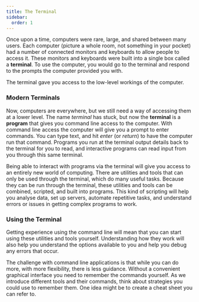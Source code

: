 ```yaml
---
title: The Terminal
sidebar:
  order: 1
---
```


Once upon a time, computers were rare, large, and shared between many users. Each computer (picture a whole room, not something in your pocket) had a number of connected monitors and keyboards to allow people to access it. These monitors and keyboards were built into a single box called a **terminal**. To use the computer, you would go to the terminal and respond to the prompts the computer provided you with.

The terminal gave you access to the low-level workings of the computer.

<!-- **TODO: ADD IMAGE - terminal machine** -->

### Modern Terminals

Now, computers are everywhere, but we still need a way of accessing them at a lower level. The name *terminal* has stuck, but now the **terminal** is a **program** that gives you command line access to the computer. With command line access the computer will give you a prompt to enter commands. You can type text, and hit *enter* (or *return*) to have the computer run that command. Programs you run at the terminal output details back to the terminal for you to read, and interactive programs can read input from you through this same terminal.

 <!-- **TODO: ADD IMAGE - terminal window** -->

Being able to interact with programs via the terminal will give you access to an entirely new world of computing. There are utilities and tools that can only be used through the terminal, which do many useful tasks. Because they can be run through the terminal, these utilities and tools can be combined, scripted, and built into programs. This kind of scripting will help you analyse data, set up servers, automate repetitive tasks, and understand errors or issues in getting complex programs to work.

### Using the Terminal

Getting experience using the command line will mean that you can start using these utilities and tools yourself. Understanding how they work will also help you understand the options available to you and help you debug any errors that occur.

The challenge with command line applications is that while you can do more, with more flexibility, there is less guidance.
Without a convenient graphical interface you need to remember the commands yourself.
As we introduce different tools and their commands, think about strategies you could use to remember them.
One idea might be to create a cheat sheet you can refer to.

<!-- **TODO: ADD SOMETHING ON MEMORISATION** -->
